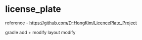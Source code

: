 ﻿# license_plate
reference - https://github.com/D-HongKim/LicencePlate_Project

gradle add + modify
layout modify

